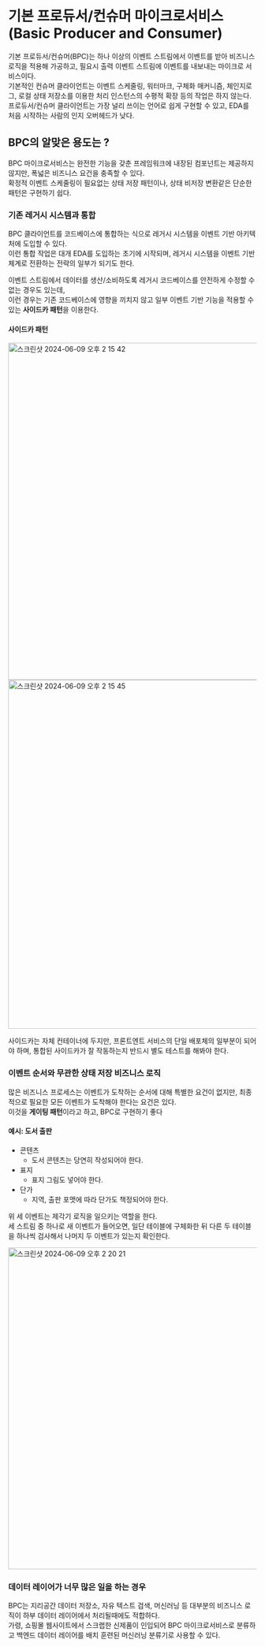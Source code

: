 # 기본 프로듀서/컨슈머 마이크로서비스 (Basic Producer and Consumer)

기본 프로듀서/컨슈머(BPC)는 하나 이상의 이벤트 스트림에서 이벤트를 받아 비즈니스 로직을 적용해 가공하고, 필요시 출력 이벤트 스트림에 이벤트를 내보내는 마이크로 서비스이다. <br>
기본적인 컨슈머 클라이언트는 이벤트 스케줄링, 워터마크, 구체화 매커니즘, 체인지로그, 로컬 상태 저장소를 이용한 처리 인스턴스의 수평적 확장 등의 작업은 하지 않는다. <br>
프로듀서/컨슈머 클라이언트는 가장 널리 쓰이는 언어로 쉽게 구현할 수 있고, EDA를 처음 시작하는 사람의 인지 오버헤드가 낮다.

## BPC의 알맞은 용도는 ?

BPC 마이크로서비스는 완전한 기능을 갖춘 프레임워크에 내장된 컴포넌트는 제공하지 않지만, 폭넓은 비즈니스 요건을 충족할 수 있다. <br>
확정적 이벤트 스케줄링이 필요없는 상태 저장 패턴이나, 상태 비저장 변환같은 단순한 패턴은 구현하기 쉽다.

### 기존 레거시 시스템과 통합

BPC 클라이언트를 코드베이스에 통합하는 식으로 레거시 시스템을 이벤트 기반 아키텍처에 도입할 수 있다. <br>
이런 통합 작업은 대개 EDA를 도입하는 초기에 시작되며, 레거시 시스템을 이벤트 기반 체계로 전환하는 전략의 일부가 되기도 한다.

이벤트 스트림에서 데이터를 생산/소비하도록 레거시 코드베이스를 안전하게 수정할 수 없는 경우도 있는데, <br>
이런 경우는 기존 코드베이스에 영향을 끼치지 않고 일부 이벤트 기반 기능을 적용할 수 있는 **사이드카 패턴**을 이용한다.

#### 사이드카 패턴

<img width="684" alt="스크린샷 2024-06-09 오후 2 15 42" src="https://github.com/A-Little-Bit-Tech-Frontiers/Building-Event-Driven-Microservices-Book/assets/87420630/23fbc63e-a2c7-47d6-a3f7-84b372c6897e">
<img width="708" alt="스크린샷 2024-06-09 오후 2 15 45" src="https://github.com/A-Little-Bit-Tech-Frontiers/Building-Event-Driven-Microservices-Book/assets/87420630/5a05c18f-d44a-46bd-b21e-755fc4b29eea">

사이드카는 자체 컨테이너에 두지만, 프론트엔트 서비스의 단일 배포체의 일부분이 되어야 하며, 통합된 사이드카가 잘 작동하는지 반드시 별도 테스트를 해봐야 한다.

### 이벤트 순서와 무관한 상태 저장 비즈니스 로직

많은 비즈니스 프로세스는 이벤트가 도착하는 순서에 대해 특별한 요건이 없지만, 최종적으로 필요한 모든 이벤트가 도착해야 한다는 요건은 있다. <br>
이것을 **게이팅 패턴**이라고 하고, BPC로 구현하기 좋다

#### 예시: 도서 출판

- 콘텐츠
  - 도서 콘텐츠는 당연히 작성되어야 한다.
- 표지
  - 표지 그림도 넣어야 한다.
- 단가
  - 지역, 출판 포맷에 따라 단가도 책정되어야 한다.

위 세 이벤트는 제각기 로직을 일으키는 역할을 한다. <br>
세 스트림 중 하나로 새 이벤트가 들어오면, 일단 테이블에 구체화한 뒤 다른 두 테이블을 하나씩 검사해서 나머지 두 이벤트가 있는지 확인한다.

<img width="653" alt="스크린샷 2024-06-09 오후 2 20 21" src="https://github.com/A-Little-Bit-Tech-Frontiers/Building-Event-Driven-Microservices-Book/assets/87420630/035f97f9-78ec-4383-a557-9af9de6142a7">


### 데이터 레이어가 너무 많은 일을 하는 경우

BPC는 지리공간 데이터 저장소, 자유 텍스트 검색, 머신러닝 등 대부분의 비즈니스 로직이 하부 데이터 레이어에서 처리될때에도 적합하다. <br>
가령, 쇼핑몰 웹사이트에서 스크랩한 신제품이 인입되어 BPC 마이크로서비스로 분류하고 백엔드 데이터 레이어를 배치 훈련된 머신러닝 분류기로 사용할 수 있다.











